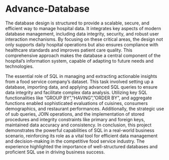 # Advance-Database
The database design is structured to provide a scalable, secure, 
and efficient way to manage hospital data. It integrates key aspects of modern database 
management, including data integrity, security, and robust user interaction mechanisms. 
By focusing on these critical areas, the design not only supports daily hospital 
operations but also ensures compliance with healthcare standards and improves patient 
care quality. This comprehensive approach makes the database a central component of 
the hospital’s information system, capable of adapting to future needs and technologies. 

The essential role of SQL in managing and extracting actionable insights from a food service company’s dataset. This task involved 
setting up a database, importing data, and applying advanced SQL queries to ensure 
data integrity and facilitate complex data analysis. Utilizing key SQL functionalities like 
“GROUP BY”,”HAVING”,”ORDER BY”, and aggregate functions enabled sophisticated 
evaluations of cuisines, consumers demographics, and restaurant performances. 
Additionally, the strategic use of sub queries, JOIN operations, and the implementation 
of stored procedures and integrity constraints like primary and foreign keys, maintained 
data accuracy and consistency. 
In conclusion, this project demonstrates the powerful capabilities of SQL in a real-world 
business scenario, reinforcing its role as a vital tool for efficient data management and 
decision-making in the competitive food service industry. The experience highlighted the 
importance of well-structured databases and proficient SQL use in driving business 
success.
